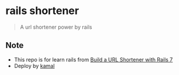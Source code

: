 # rails shortener

> A url shortener power by rails

## Note

- This repo is for learn rails from [Build a URL Shortener with Rails 7](https://gorails.com/series/build-a-url-shortener-with-rails-7)
- Deploy by [kamal](https://kamal-deploy.org/)
